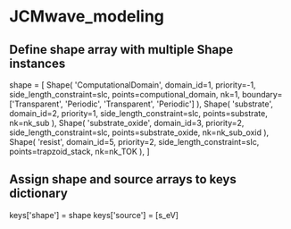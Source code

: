 # JCMwave_modeling

## Define shape array with multiple Shape instances
shape = [
    Shape(
        'ComputationalDomain',
        domain_id=1,
        priority=-1,
        side_length_constraint=slc,
        points=computional_domain,
        nk=1,
        boundary=['Transparent', 'Periodic', 'Transparent', 'Periodic']
    ),
    Shape(
        'substrate',
        domain_id=2,
        priority=1,
        side_length_constraint=slc,
        points=substrate,
        nk=nk_sub
    ),
    Shape(
        'substrate_oxide',
        domain_id=3,
        priority=2,
        side_length_constraint=slc,
        points=substrate_oxide,
        nk=nk_sub_oxid
    ),
    Shape(
        'resist',
        domain_id=5,
        priority=2,
        side_length_constraint=slc,
        points=trapzoid_stack,
        nk=nk_TOK
    ),
]


## Assign shape and source arrays to keys dictionary
keys['shape'] = shape
keys['source'] = [s_eV]